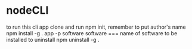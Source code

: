# nodeCLI
to run this cli app
clone and run npm init, remember to put author's name
npm install -g .
app -p software
software  === name of software to be installed
to uninstall
npm uninstall -g .
